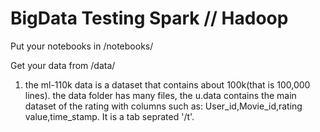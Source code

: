 # BigData Testing Spark // Hadoop 

Put your notebooks in /notebooks/

Get your data from /data/

1. the ml-110k data is a dataset that contains about 100k(that is 100,000 lines). the data folder has many files, the u.data contains the main dataset of the rating with columns such as: User_id,Movie_id,rating value,time_stamp. It is a tab seprated '/t'.
